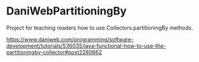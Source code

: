 # DaniWebPartitioningBy

Project for teaching readers how to use Collectors.partitioningBy methods.

https://www.daniweb.com/programming/software-development/tutorials/536035/java-functional-how-to-use-the-partitioningby-collector#post2280662
